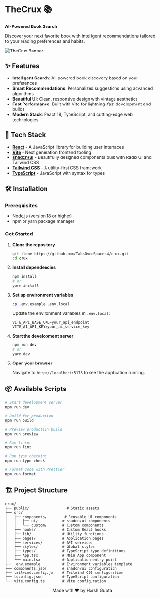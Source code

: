 # TheCrux 📚

**AI-Powered Book Search**

Discover your next favorite book with intelligent recommendations tailored to your reading preferences and habits.

![TheCrux Banner](https://github.com/user-attachments/assets/9a90ecdc-abfb-4019-8db0-bb1a8b8e57d3)

## ✨ Features

- **Intelligent Search**: AI-powered book discovery based on your preferences
- **Smart Recommendations**: Personalized suggestions using advanced algorithms
- **Beautiful UI**: Clean, responsive design with vintage aesthetics
- **Fast Performance**: Built with Vite for lightning-fast development and builds
- **Modern Stack**: React 18, TypeScript, and cutting-edge web technologies

## 🚀 Tech Stack

- **[React](https://reactjs.org/)** - A JavaScript library for building user interfaces
- **[Vite](https://vitejs.dev/)** - Next generation frontend tooling
- **[shadcn/ui](https://ui.shadcn.com/)** - Beautifully designed components built with Radix UI and Tailwind CSS
- **[Tailwind CSS](https://tailwindcss.com/)** - A utility-first CSS framework
- **[TypeScript](https://www.typescriptlang.org/)** - JavaScript with syntax for types

## 🛠️ Installation

### Prerequisites

- Node.js (version 18 or higher)
- npm or yarn package manager

### Get Started

1. **Clone the repository**
   ```bash
   git clone https://github.com/TabsOverSpaces4/crux.git
   cd crux
   ```

2. **Install dependencies**
   ```bash
   npm install
   # or
   yarn install
   ```

3. **Set up environment variables**
   ```bash
   cp .env.example .env.local
   ```
   
   Update the environment variables in `.env.local`:
   ```env
   VITE_API_BASE_URL=your_api_endpoint
   VITE_AI_API_KEY=your_ai_service_key
   ```

4. **Start the development server**
   ```bash
   npm run dev
   # or
   yarn dev
   ```

5. **Open your browser**
   
   Navigate to `http://localhost:5173` to see the application running.

## 📦 Available Scripts

```bash
# Start development server
npm run dev

# Build for production
npm run build

# Preview production build
npm run preview

# Run linter
npm run lint

# Run type checking
npm run type-check

# Format code with Prettier
npm run format
```

## 🏗️ Project Structure

```
crux/
├── public/                 # Static assets
├── src/
│   ├── components/        # Reusable UI components
│   │   ├── ui/           # shadcn/ui components
│   │   └── custom/       # Custom components
│   ├── hooks/            # Custom React hooks
│   ├── lib/              # Utility functions
│   ├── pages/            # Application pages
│   ├── services/         # API services
│   ├── styles/           # Global styles
│   ├── types/            # TypeScript type definitions
│   ├── App.tsx           # Main App component
│   └── main.tsx          # Application entry point
├── .env.example          # Environment variables template
├── components.json       # shadcn/ui configuration
├── tailwind.config.js    # Tailwind CSS configuration
├── tsconfig.json         # TypeScript configuration
└── vite.config.ts        # Vite configuration
```


<div align="center">
  Made with ❤️ by Harsh Gupta
</div>
